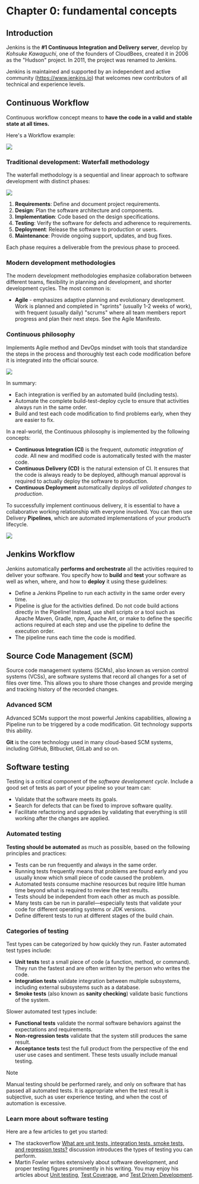 # Chapter 0: fundamental concepts

## Introduction

Jenkins is the **#1 Continuous Integration and Delivery server**, develop by *Kohsuke Kawaguchi*, one of the founders of CloudBees, created it in 2006 as the "Hudson" project. In 2011, the project was renamed to Jenkins.

Jenkins is maintained and supported by an independent and active community (https://www.jenkins.io) that welcomes new contributors of all technical and experience levels.

## Continuous Workflow

Continuous workflow concept means to **have the code in a valid and stable state at all times.**

Here's a Workflow example:

![](../resources/workflow_example.jpg)

### Traditional development: Waterfall methodology

The waterfall methodology is a sequential and linear approach to software development with distinct phases:

![](../resources/waterfall_method.png)

1. **Requirements**: Define and document project requirements.
1. **Design**: Plan the software architecture and components.
1. **Implementation**: Code based on the design specifications.
1. **Testing**: Verify the software for defects and adherence to requirements.
1. **Deployment**: Release the software to production or users.
1. **Maintenance**: Provide ongoing support, updates, and bug fixes.

Each phase requires a deliverable from the previous phase to proceed.

### Modern development methodologies

The modern development methodologies emphasize collaboration between different teams, flexibility in planning and development, and shorter development cycles. The most common is:

- **Agile** - emphasizes adaptive planning and evolutionary development. Work is planned and completed in "sprints" (usually 1-2 weeks of work), with frequent (usually daily) "scrums" where all team members report progress and plan their next steps. See the Agile Manifesto.

### Continuous philosophy

Implements Agile method and DevOps mindset  with tools that standardize the steps in the process and thoroughly test each code modification before it is integrated into the official source.

![](../resources/continuos_method.png)

In summary:

- Each integration is verified by an automated build (including tests).
- Automate the complete build-test-deploy cycle to ensure that activities always run in the same order.
- Build and test each code modification to find problems early, when they are easier to fix.

In a real-world, the Continuous philosophy is implemented by the following concepts:

- **Continuous Integration (CI)** is the frequent, *automatic integration of code*. All new and modified code is automatically tested with the master code.
- **Continuous Delivery (CD)** is the natural extension of CI. It ensures that the code is always ready to be deployed, although manual approval is required to actually deploy the software to production.
- **Continuous Deployment** automatically *deploys all validated changes to production*.

To successfully implement continuous delivery, it is essential to have a collaborative working relationship with everyone involved. You can then use Delivery **Pipelines**, which are automated implementations of your product’s lifecycle.

![](../resources/pipeline_workflow.png)

## Jenkins Workflow

Jenkins automatically **performs and orchestrate** all the activities required to deliver your software. You specify how to **build** and **test** your software as well as when, where, and how to **deploy** it using these guidelines:

- Define a Jenkins Pipeline to run each activity in the same order every time.
- Pipeline is glue for the activities defined. Do not code build actions directly in the Pipeline! Instead, use shell scripts or a tool such as Apache Maven, Gradle, npm, Apache Ant, or make to define the specific actions required at each step and use the pipeline to define the execution order.
- The pipeline runs each time the code is modified.

## Source Code Management (SCM)

Source code management systems (SCMs), also known as version control systems (VCSs), are software systems that record all changes for a set of files over time. This allows you to share those changes and provide merging and tracking history of the recorded changes.


### Advanced SCM

Advanced SCMs support the most powerful Jenkins capabilities, allowing a Pipeline run to be triggered by a code modification. Git technology supports this ability.

**Git** is the core technology used in many cloud-based SCM systems, including GitHub, Bitbucket, GitLab and so on.

## Software testing

Testing is a critical component of the *software development cycle*. Include a good set of tests as part of your pipeline so your team can:

- Validate that the software meets its goals.
- Search for defects that can be fixed to improve software quality.
- Facilitate refactoring and upgrades by validating that everything is still working after the changes are applied.

### Automated testing

**Testing should be automated** as much as possible, based on the following principles and practices:

- Tests can be run frequently and always in the same order.
- Running tests frequently means that problems are found early and you usually know which small piece of code caused the problem.
- Automated tests consume machine resources but require little human time beyond what is required to review the test results.
- Tests should be independent from each other as much as possible.
- Many tests can be run in parallel—​especially tests that validate your code for different operating systems or JDK versions.
- Define different tests to run at different stages of the build chain.

### Categories of testing

Test types can be categorized by how quickly they run. Faster automated test types include:

- **Unit tests** test a small piece of code (a function, method, or command). They run the fastest and are often written by the person who writes the code.
- **Integration tests** validate integration between multiple subsystems, including external subsystems such as a database.
- **Smoke tests** (also known as **sanity checking**) validate basic functions of the system.

Slower automated test types include:

- **Functional tests** validate the normal software behaviors against the expectations and requirements.
- **Non-regression tests** validate that the system still produces the same result.
- **Acceptance tests** test the full product from the perspective of the end user use cases and sentiment. These tests usually include manual testing.

> [!NOTE]
> Manual testing should be performed rarely, and only on software that has passed all automated tests. It is appropriate when the test result is subjective, such as user experience testing, and when the cost of automation is excessive.

### Learn more about software testing

Here are a few articles to get you started:

- The stackoverflow [What are unit tests, integration tests, smoke tests, and regression tests?](https://stackoverflow.com/questions/520064/what-is-unit-test-integration-test-smoke-test-regression-test) discussion introduces the types of testing you can perform.
- Martin Fowler writes extensively about software development, and proper testing figures prominently in his writing.  You may enjoy his articles about [Unit testing](https://martinfowler.com/bliki/UnitTest.html), [Test Coverage](https://martinfowler.com/bliki/TestCoverage.html), and [Test Driven Development](https://martinfowler.com/bliki/TestDrivenDevelopment.html).
